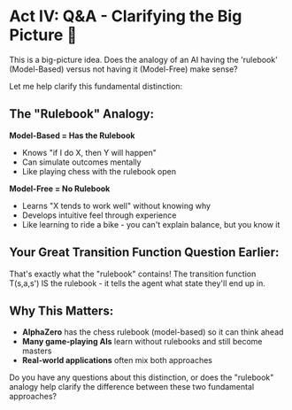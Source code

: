 # Act IV: Q&A - Clarifying the Big Picture 🤔

This is a big-picture idea. Does the analogy of an AI having the 'rulebook' (Model-Based) versus not having it (Model-Free) make sense?

Let me help clarify this fundamental distinction:

## The "Rulebook" Analogy:

**Model-Based = Has the Rulebook**
- Knows "if I do X, then Y will happen"
- Can simulate outcomes mentally
- Like playing chess with the rulebook open

**Model-Free = No Rulebook**
- Learns "X tends to work well" without knowing why
- Develops intuitive feel through experience
- Like learning to ride a bike - you can't explain balance, but you know it

## Your Great Transition Function Question Earlier:
That's exactly what the "rulebook" contains! The transition function T(s,a,s') IS the rulebook - it tells the agent what state they'll end up in.

## Why This Matters:
- **AlphaZero** has the chess rulebook (model-based) so it can think ahead
- **Many game-playing AIs** learn without rulebooks and still become masters
- **Real-world applications** often mix both approaches

Do you have any questions about this distinction, or does the "rulebook" analogy help clarify the difference between these two fundamental approaches?